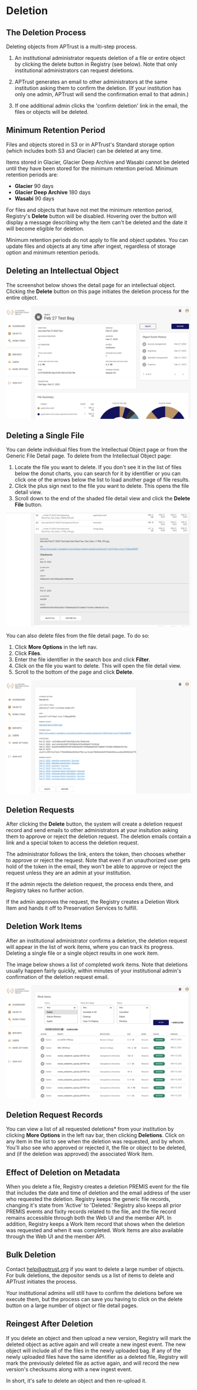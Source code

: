# Deletion

## The Deletion Process

Deleting objects from APTrust is a multi-step process.

1. An institutional administrator requests deletion of a file or entire object by clicking the delete button in Registry (see below). Note that only institutional administrators can request deletions.

2. APTrust generates an email to other administrators at the same institution asking them to confirm the deletion.  (If your institution has only one admin, APTrust will send the confirmation email to that admin.)

3. If one additional admin clicks the 'confirm deletion' link in the email, the files or objects will be deleted.

## Minimum Retention Period

Files and objects stored in S3 or in APTrust's Standard storage option (which includes both S3 and Glacier)
can be deleted at any time.

Items stored in Glacier, Glacier Deep Archive and Wasabi cannot be deleted until they have been stored for 
the minimum retention period. Minimum retention periods are:

* __Glacier__ 90 days
* __Glacier Deep Archive__ 180 days
* __Wasabi__ 90 days

For files and objects that have not met the minimum retention period, Registry's __Delete__ button will be
disabled. Hovering over the button will display a message describing why the item can't be deleted
and the date it will become eligible for deletion.

Minimum retention periods do not apply to file and object updates. You can update files and objects at
any time after ingest, regardless of storage option and minimum retention periods. 

## Deleting an Intellectual Object

The screenshot below shows the detail page for an intellectual object. Clicking the __Delete__ button on this page initiates the deletion process for the entire object.

![Registry Object Detail page showing the Delete button](../img/registry/ObjectDetailDeleteRestore.png)

## Deleting a Single File

You can delete individual files from the Intellectual Object page or from the Generic File Detail page. To delete from the Intellectual Object page:

1. Locate the file you want to delete. If you don't see it in the list of files below the donut charts, you can search for it by identifier or you can click one of the arrows below the list to load another page of file results.
1. Click the plus sign next to the file you want to delete. This opens the file detail view.
1. Scroll down to the end of the shaded file detail view and click the __Delete File__ button.

![Object file detail](../img/registry/ObjectFileDetailDeleteRestore.png)


You can also delete files from the file detail page. To do so:

1. Click __More Options__ in the left nav.
1. Click __Files__.
1. Enter the file identifier in the search box and click __Filter__.
1. Click on the file you want to delete. This will open the file detail view.
1. Scroll to the bottom of the page and click __Delete__.

![File detail view - bottom](../img/registry/FileDetailDeleteRestore.png)


## Deletion Requests

After clicking the __Delete__ button, the system will create a deletion request record and send emails to other administrators at your insitution asking them to approve or reject the deletion request. The deletion emails contain a link and a special token to access the deletion request.

The administrator follows the link, enters the token, then chooses whether to approve or reject the request. Note that even if an unauthorized user gets hold of the token in the email, they won't be able to approve or reject the request unless they are an admin at your institution.

If the admin rejects the deletion request, the process ends there, and Registry takes no further action.

If the admin approves the request, the Registry creates a Deletion Work Item and hands it off to Preservation Services to fulfill.

## Deletion Work Items

After an institutional administrator confirms a deletion, the deletion request will appear in the list of work items, where you can track its progress. Deleting a single file or a single object results in one work item.

The image below shows a list of completed work items. Note that deletions usually happen fairly quickly, within minutes of your institutional admin's confirmation of the deletion request email.

![Registry Work Items page listing file deletion requests](../img/registry/DeletionWorkItems.png)


## Deletion Request Records

You can view a list of all requested deletions* from your institution by clicking __More Options__ in the left nav bar, then clicking __Deletions__. Click on any item in the list to see when the deletion was requested, and by whom. You'll also see who approved or rejected it, the file or object to be deleted, and (if the deletion was approved) the associated Work Item.

## Effect of Deletion on Metadata

When you delete a file, Registry creates a deletion PREMIS event for the file that includes the date and time of deletion and the email address of the user who requested the deletion. Registry keeps the generic file records, changing it's state from 'Active' to 'Deleted.' Registry also keeps all prior PREMIS events and fixity records related to the file, and the file record remains accessible through both the Web UI and the member API. In addition, Registry keeps a Work Item record that shows when the deletion was requested and when it was completed. Work Items are also available through the Web UI and the member API.

## Bulk Deletion

Contact help@aptrust.org if you want to delete a large number of objects. For bulk deletions, the depositor sends us a list of items to delete and APTrust initiates the process.

Your institutional admins will still have to confirm the deletions before we execute them, but the process can save you having to click on the delete button on a large number of object or file detail pages.

## Reingest After Deletion

If you delete an object and then upload a new version, Registry will mark the deleted object as active again and will create a new ingest event. The new object will include all of the files in the newly uploaded bag. If any of the newly uploaded files have the same identifier as a deleted file, Registry will mark the previously deleted file as active again, and will record the new version's checksums along with a new ingest event.

In short, it's safe to delete an object and then re-upload it.
